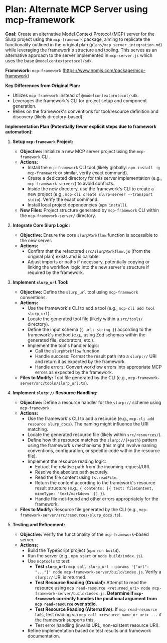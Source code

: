 # Plan: Alternate MCP Server using mcp-framework

**Goal:** Create an alternative Model Context Protocol (MCP) server for the Slurp project using the `mcp-framework` package, aiming to replicate the functionality outlined in the original plan (`plans/mcp_server_integration.md`) while leveraging the framework's structure and tooling. This serves as an alternative approach to the server implemented in `mcp-server.js` which uses the base `@modelcontextprotocol/sdk`.

**Framework:** `mcp-framework` (https://www.npmjs.com/package/mcp-framework)

**Key Differences from Original Plan:**

*   Utilizes `mcp-framework` instead of `@modelcontextprotocol/sdk`.
*   Leverages the framework's CLI for project setup and component generation.
*   Relies on the framework's conventions for tool/resource definition and discovery (likely directory-based).

**Implementation Plan (Potentially fewer explicit steps due to framework automation):**

1.  **Setup `mcp-framework` Project:**
    *   **Objective:** Initialize a new MCP server project using the `mcp-framework` CLI.
    *   **Actions:**
        *   Install the `mcp-framework` CLI tool (likely globally: `npm install -g mcp-framework` or similar, verify exact command).
        *   Create a dedicated directory for this server implementation (e.g., `mcp-framework-server/`) to avoid conflicts.
        *   Inside the new directory, use the framework's CLI to create a new project (e.g., `mcp-cli create slurp-server --transport stdio`). Verify the exact command.
        *   Install local project dependencies (`npm install`).
    *   **New Files:** Project structure generated by `mcp-framework` CLI within the `mcp-framework-server/` directory.

2.  **Integrate Core Slurp Logic:**
    *   **Objective:** Ensure the core `slurpWorkflow` function is accessible to the new server.
    *   **Actions:**
        *   Confirm that the refactored `src/slurpWorkflow.js` (from the original plan) exists and is callable.
        *   Adjust imports or paths if necessary, potentially copying or linking the workflow logic into the new server's structure if required by the framework.

3.  **Implement `slurp_url` Tool:**
    *   **Objective:** Define the `slurp_url` tool using `mcp-framework` conventions.
    *   **Actions:**
        *   Use the framework's CLI to add a tool (e.g., `mcp-cli add tool slurp_url`).
        *   Locate the generated tool file (likely within a `src/tools/` directory).
        *   Define the input schema (`{ url: string }`) according to the framework's method (e.g., using Zod schemas within the generated file, decorators, etc.).
        *   Implement the tool's handler logic:
            *   Call the `slurpWorkflow` function.
            *   Handle success: Format the result path into a `slurp://` URI and return it as expected by the framework.
            *   Handle errors: Convert workflow errors into appropriate MCP errors as expected by the framework.
    *   **Files to Modify:** Tool file generated by the CLI (e.g., `mcp-framework-server/src/tools/slurp_url.ts`).

4.  **Implement `slurp://` Resource Handling:**
    *   **Objective:** Define a resource handler for the `slurp://` scheme using `mcp-framework`.
    *   **Actions:**
        *   Use the framework's CLI to add a resource (e.g., `mcp-cli add resource slurp_docs`). The naming might influence the URI matching.
        *   Locate the generated resource file (likely within `src/resources/`).
        *   Define how this resource matches the `slurp://{+path}` pattern using the framework's mechanisms (this might involve naming conventions, configuration, or specific code within the resource file).
        *   Implement the resource reading logic:
            *   Extract the relative path from the incoming request/URI.
            *   Resolve the absolute path securely.
            *   Read the file content using `fs.readFile`.
            *   Return the content according to the framework's resource result structure (e.g., `{ contents: [{ text: fileContent, mimeType: 'text/markdown' }] }`).
            *   Handle file-not-found and other errors appropriately for the framework.
    *   **Files to Modify:** Resource file generated by the CLI (e.g., `mcp-framework-server/src/resources/slurp_docs.ts`).

5.  **Testing and Refinement:**
    *   **Objective:** Verify the functionality of the `mcp-framework`-based server.
    *   **Actions:**
        *   Build the TypeScript project (`npm run build`).
        *   Run the server (e.g., `npm start` or `node build/index.js`).
        *   Use `mcptools` to test:
            *   **Test `slurp_url`:** `mcp call slurp_url --params '{"url": "..."}' node mcp-framework-server/build/index.js`. Verify a `slurp://` URI is returned.
            *   **Test Resource Reading (Crucial):** Attempt to read the resource using `mcp read-resource <returned_uri> node mcp-framework-server/build/index.js`. **Determine if `mcp-framework` correctly handles the positional argument from `mcp read-resource` over stdio.**
            *   **Test Resource Reading (Alternative):** If `mcp read-resource` fails, test reading via `mcp call <resource_name_or_uri> ...` if the framework supports this.
            *   Test error handling (invalid URL, non-existent resource URI).
        *   Refine implementation based on test results and framework documentation.